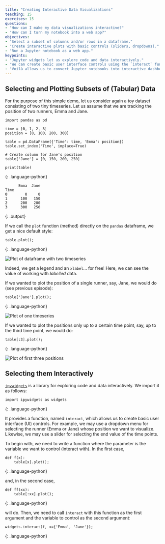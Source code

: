 ```yaml
---
title: "Creating Interactive Data Visualizations"
teaching: 15
exercises: 15
questions:
- "How can I make my data visualizations interactive?"
- "How can I turn my notebook into a web app?"
objectives:
- "Select a subset of columns and/or rows in a dataframe."
- "Create interactive plots with basic controls (sliders, dropdowns)."
- "Run a Jupyter notebook as a web app."
keypoints:
- "Jupyter widgets let us explore code and data interactively."
- "We can create basic user interface controls using the `interact` function."
- "Voilà allows us to convert Jupyter notebooks into interactive dashboards."
---
```


## Selecting and Plotting Subsets of (Tabular) Data

For the purpose of this simple demo, let us consider again a toy dataset
consisting of two tiny timeseries. Let us assume that we are tracking the
position of two runners, Emma and Jane.

~~~
import pandas as pd

time = [0, 1, 2, 3]
position = [0, 100, 200, 300]

table = pd.DataFrame({'Time': time, 'Emma': position})
table.set_index('Time', inplace=True)

# Create column for Jane's position
table['Jane'] = [0, 150, 200, 250]

print(table)
~~~
{: .language-python}
~~~
      Emma  Jane
Time
0        0     0
1      100   150
2      200   200
3      300   250
~~~
{: .output}

If we call the `plot` function (method) directly on the `pandas` dataframe, we
get a nice default style:

~~~
table.plot();
~~~
{: .language-python}

![Plot of dataframe with two timeseries](../fig/07_....png)

Indeed, we get a legend and an `xlabel`... for free! Here, we can see the
value of working with *labelled* data.

If we wanted to plot the position of a single runner, say, Jane, we would do
(see previous episode):

~~~
table['Jane'].plot();
~~~
{: .language-python}

![Plot of one timeseries](../fig/07_....png)

If we wanted to plot the positions only up to a certain time point, say, up to
the third time point, we would do:

~~~
table[:3].plot();
~~~
{: .language-python}

![Plot of first three positions](../fig/07_....png)

## Selecting them Interactively

[`ipywidgets`](https://ipywidgets.readthedocs.io/) is a library for exploring
code and data interactively. We import it as follows:

~~~
import ipywidgets as widgets
~~~
{: .language-python}

It provides a function, named `interact`, which allows us to create basic user
interface (UI) controls. For example, we may use a dropdown menu for
selecting the runner (Emma or Jane) whose position we want to visualize.
Likewise, we may use a slider for selecting the end value of the time points.

To begin with, we need to write a function where the parameter is the variable
we want to control (interact with). In the first case,

~~~
def f(x):
    table[x].plot();
~~~
{: .language-python}

and, in the second case,

~~~
def ff(xx):
    table[:xx].plot();
~~~
{: .language-python}

will do. Then, we need to call `interact` with this function as the first
argument and the variable to control as the second argument:

~~~
widgets.interact(f, x={'Emma', 'Jane'});
~~~
{: .language-python}
